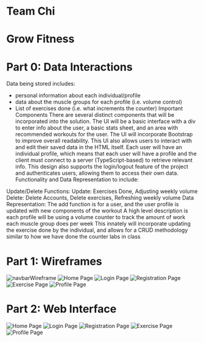 # Team Chi

# Grow Fitness

# Part 0: Data Interactions
Data being stored includes:
- personal information about each individual/profile
- data about the muscle groups for each profile (i.e. volume control)
- List of exercises done (i.e. what increments the counter)
Important Components
There are several distinct components that will be incorporated into the solution. The UI will be a basic interface with a div to enter info about the user, a basic stats sheet, and an area with recommended workouts for the user. The UI will incorporate Bootstrap to improve overall readability. This UI also allows users to interact with and edit their saved data in the HTML itself. Each user will have an individual profile, which means that each user will have a profile and the client must connect to a server (TypeScript-based) to retrieve relevant info. This design also supports the login/logout feature of the project and authenticates users, allowing them to access their own data.
Functionality and Data Representation to include:

Update/Delete Functions:
Update: Exercises Done, Adjusting weekly volume
Delete: Delete Accounts, Delete exercises, Refreshing weekly volume
Data Representation:
The add function is for a user, and the user profile is updated with new components of the workout
A high level description is each profile will be using a volume counter to track the amount of work each muscle group does per week
This innately will incorporate updating the exercise done by the individual, and allows for a CRUD methodology similar to how we have done the counter labs in class

# Part 1: Wireframes
![navbarWireframe](img/navbarWireframe.png)
![Home Page](img/homeWireframe.png)
![Login Page](img/loginWireframe.png)
![Registration Page](img/registrationWireframe.png)
![Exercise Page](img/exercisesWireframe.png)
![Profile Page](img/profileWireframe.png)
# Part 2: Web Interface
![Home Page](img/homeInterface.png)
![Login Page](img/loginInterface.png)
![Registration Page](img/registrationInterface.png)
![Exercise Page](img/exercisesInterface.png)
![Profile Page](img/profileInterface.png)


